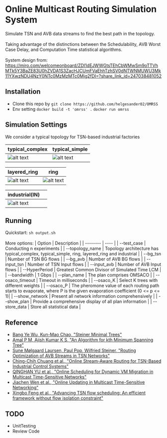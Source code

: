 # Online Multicast Routing Simulation System
Simulate TSN and AVB data streams to find the best path in the topology. <br />
<br />
Taking advantage of the distinctions between the Schedulability, AVB Worst Case Delay, and Computation Time statistical algorithms. <br />
<br />
System design from: https://miro.com/welcomeonboard/ZDI1dEJWWGtsTEhCbWMwSm9oTTVhMTk5Y3BaZE83U0hZVDA1S3ZacHJCUmFVaEhhTzhSV0dNTWNMUWU3Mk11YXwzNDU4NzY0NTc0MzMzMTc0Mjg2fDI=?share_link_id=247038481052 <br />

## Installation
* Clone this repo by `git clone https://github.com/helgesander02/OMRSS`
* Env setting `docker build -t 'omrss' .`  `docker run omrss`


## Simulation Settings
We consider a typical topology for TSN-based industrial factories <br />

| typical_complex | typical_simple |
| --- | --- |
|![alt text](https://github.com/helgesander02/OMRSS/blob/main/img/typical1.png)|![alt text](https://github.com/helgesander02/OMRSS/blob/main/img/typical2.png)|

| layered_ring | ring |
| --- | --- |
|![alt text](https://github.com/helgesander02/OMRSS/blob/main/img/layeredring.png)|![alt text](https://github.com/helgesander02/OMRSS/blob/main/img/ring.png)|

| industrial(IN) | |
| --- | --- |
|![alt text](https://github.com/helgesander02/OMRSS/blob/main/img/industrial.png)||


## Running
Quickstart: `sh output.sh` <br />
<br />
More options:
| Option | Description |
| -------- | ---- | 
| --test_case | Conducting n experiments |
| --topology_name | Topology architecture has typical_complex, typical_simple, ring, layered_ring and industrial |
| --bg_tsn | Number of TSN BG flows |
| --bg_avb | Number of AVB BG flows |
| --input_tsn | Number of TSN Input flows |
| --input_avb | Number of AVB Input flows |
| --HyperPeriod | Greatest Common Divisor of Simulated Time LCM |
| --bandwidth | 1 Gbps |
| --plan_name | The plan comprises OMSACO |
| --osaco_timeout | Timeout in milliseconds |
| --osaco_K | Select K trees with different weights |
| --osaco_P | The pheromone value of each routing path starts to evaporate, where P is the given evaporation coefficient (0 <= p <= 1)|
| --show_network | Present all network information comprehensively |
| --show_plan | Provide a comprehensive display of all plan information |
| --store_data | Store all statistical data |


## Reference
* [Bang Ye Wu, Kun-Mao Chao, "Steiner Minimal Trees"](https://www.csie.ntu.edu.tw/~kmchao/tree10spr/Steiner.pdf)
* [Amal P M, Ajish Kumar K S, "An Algorithm for kth Minimum Spanning Tree"](https://www.sciencedirect.com/science/article/abs/pii/S157106531630083X)
* [Sune Mølgaard Laursen, Paul Pop, Wilfried Steiner, "Routing Optimization of AVB Streams in TSN Networks"](https://backend.orbit.dtu.dk/ws/files/127311642/Sune_Molgaard_Laursen2016aa_Routing_Optimization_of_AVB_St_SIGBED_Review_1.pdf)
* [Ching-Chih Chuang et al., "Online Stream-Aware Routing for TSN-Based Industrial Control Systems"](https://www.researchgate.net/publication/347154804_Online_Stream-Aware_Routing_for_TSN-Based_Industrial_Control_Systems)
* [QINGHAN YU et al., "Online Scheduling for Dynamic VM Migration in Multicast Time-Sensitive Networks"](https://ieeexplore.ieee.org/document/8747398)
* [Jiachen Wen  et al., "Online Updating in Multicast Time-Sensitive Networking"](https://ieeexplore.ieee.org/document/10258186)
* [Xingbo Feng  et al., "Advancing TSN flow scheduling: An efficient framework without flow isolation constraint"](https://www.sciencedirect.com/science/article/pii/S1389128624005206#:~:text=Central%20to%20our%20approach%20is%20a)

## TODO
* UnitTesting
* Review Code
